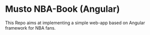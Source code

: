 # Musto NBA-Book (Angular)
This Repo aims at implementing a simple web-app based on Angular framework for NBA fans.
